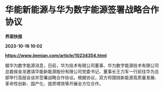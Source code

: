 # 华能新能源与华为数字能源签署战略合作协议
**界面快报**

**2023-10-16 10:02**

**https://www.jiemian.com/article/10234354.html**

据华为数字能源消息，日前，华为技术有限公司董事、华为数字能源技术有限公司总裁侯金龙邀请华能新能源股份有限公司党委书记、董事长王力军一行前往华为总部举行高层会谈并签署战略合作协议。根据协议，双方将围绕新能源高质量发展、革命性创新、国产化、提质增效等开展全方位合作。